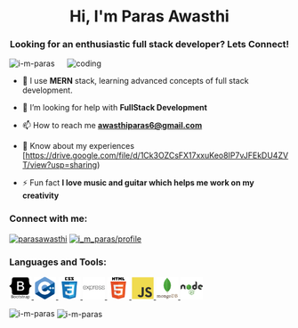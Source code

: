 <h1 align="center">Hi, I'm Paras Awasthi</h1>
<h3 align="center">Looking for an enthusiastic full stack developer? Lets Connect!</h3>

<img align="right" alt="coding" width="400" src="https://user-images.githubusercontent.com/55389276/140866485-8fb1c876-9a8f-4d6a-98dc-08c4981eaf70.gif">

<p align="left"> <img src="https://komarev.com/ghpvc/?username=i-m-paras&label=Profile%20views&color=0e75b6&style=flat" alt="i-m-paras" /> </p>

- 🌱 I use **MERN** stack, learning advanced concepts of full stack development.

- 🤝 I’m looking for help with **FullStack Development**

- 📫 How to reach me **awasthiparas6@gmail.com**

- 📄 Know about my experiences [https://drive.google.com/file/d/1Ck3OZCsFX17xxuKeo8IP7vJFEkDU4ZVT/view?usp=sharing)

- ⚡ Fun fact **I love music and guitar which helps me work on my creativity**

<h3 align="left">Connect with me:</h3>
<p align="left">
<a href="https://linkedin.com/in/parasawasthi" target="blank"><img align="center" src="https://raw.githubusercontent.com/rahuldkjain/github-profile-readme-generator/master/src/images/icons/Social/linked-in-alt.svg" alt="parasawasthi" height="30" width="40" /></a>
<a href="https://auth.geeksforgeeks.org/user/i_m_paras/profile" target="blank"><img align="center" src="https://raw.githubusercontent.com/rahuldkjain/github-profile-readme-generator/master/src/images/icons/Social/geeks-for-geeks.svg" alt="i_m_paras/profile" height="30" width="40" /></a>
</p>

<h3 align="left">Languages and Tools:</h3>
<p align="left"> <a href="https://getbootstrap.com" target="_blank" rel="noreferrer"> <img src="https://raw.githubusercontent.com/devicons/devicon/master/icons/bootstrap/bootstrap-plain-wordmark.svg" alt="bootstrap" width="40" height="40"/> </a> <a href="https://www.w3schools.com/cpp/" target="_blank" rel="noreferrer"> <img src="https://raw.githubusercontent.com/devicons/devicon/master/icons/cplusplus/cplusplus-original.svg" alt="cplusplus" width="40" height="40"/> </a> <a href="https://www.w3schools.com/css/" target="_blank" rel="noreferrer"> <img src="https://raw.githubusercontent.com/devicons/devicon/master/icons/css3/css3-original-wordmark.svg" alt="css3" width="40" height="40"/> </a> <a href="https://expressjs.com" target="_blank" rel="noreferrer"> <img src="https://raw.githubusercontent.com/devicons/devicon/master/icons/express/express-original-wordmark.svg" alt="express" width="40" height="40"/> </a> <a href="https://www.w3.org/html/" target="_blank" rel="noreferrer"> <img src="https://raw.githubusercontent.com/devicons/devicon/master/icons/html5/html5-original-wordmark.svg" alt="html5" width="40" height="40"/> </a> <a href="https://developer.mozilla.org/en-US/docs/Web/JavaScript" target="_blank" rel="noreferrer"> <img src="https://raw.githubusercontent.com/devicons/devicon/master/icons/javascript/javascript-original.svg" alt="javascript" width="40" height="40"/> </a> <a href="https://www.mongodb.com/" target="_blank" rel="noreferrer"> <img src="https://raw.githubusercontent.com/devicons/devicon/master/icons/mongodb/mongodb-original-wordmark.svg" alt="mongodb" width="40" height="40"/> </a> <a href="https://nodejs.org" target="_blank" rel="noreferrer"> <img src="https://raw.githubusercontent.com/devicons/devicon/master/icons/nodejs/nodejs-original-wordmark.svg" alt="nodejs" width="40" height="40"/> </a> </p>

<p><img align="left" src="https://github-readme-stats.vercel.app/api/top-langs?username=i-m-paras&show_icons=true&locale=en&layout=compact" alt="i-m-paras" /></p>

<p>&nbsp;<img align="center" src="https://github-readme-stats.vercel.app/api?username=i-m-paras&show_icons=true&locale=en" alt="i-m-paras" /></p>
